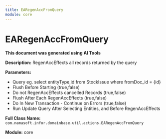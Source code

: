 ```yaml
---
title: EARegenAccFromQuery
module: core
---
```



<div class='entity-flows'>

# EARegenAccFromQuery

**This document was generated using AI Tools**

**Description:** RegenAccEffects all records returned by the query

**Parameters:**
- Query eg. select entityType,id from StockIssue where fromDoc_id = {id}
- Flush Before Starting (true,false)
- Do not RegenAccEffects cancelled Records (true,false)
- Flush After Each RegenAccEffects (true,false)
- Do In New Transaction - Continue on Errors (true,false)
- Run Update Query After Selecting Entities, and Before RegenAccEffects

**Full Class Name:** `com.namasoft.infor.domainbase.util.actions.EARegenAccFromQuery`

**Module:** core


</div>

